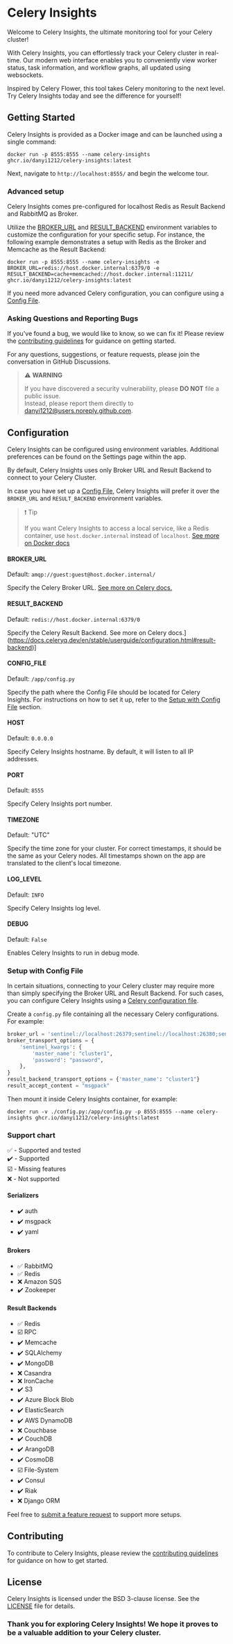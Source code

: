 # Celery Insights

Welcome to Celery Insights, the ultimate monitoring tool for your Celery cluster!

With Celery Insights, you can effortlessly track your Celery cluster in real-time. 
Our modern web interface enables you to conveniently view worker status, 
task information, and workflow graphs, all updated using websockets.

Inspired by Celery Flower, this tool takes Celery monitoring to the next level.  
Try Celery Insights today and see the difference for yourself!

## Getting Started

Celery Insights is provided as a Docker image and can be launched using a single command:
```shell
docker run -p 8555:8555 --name celery-insights ghcr.io/danyi1212/celery-insights:latest
```

Next, navigate to `http://localhost:8555/` and begin the welcome tour.

### Advanced setup
Celery Insights comes pre-configured for localhost Redis as Result Backend and RabbitMQ as Broker.

Utilize the [BROKER_URL](#brokerurl) and [RESULT_BACKEND](#resultbackend) environment variables to customize the
configuration for your specific setup.
For instance, the following example demonstrates a setup with Redis as the Broker and Memcache as the Result Backend:
```shell
docker run -p 8555:8555 --name celery-insights -e BROKER_URL=redis://host.docker.internal:6379/0 -e RESULT_BACKEND=cache+memcached://host.docker.internal:11211/ ghcr.io/danyi1212/celery-insights:latest
```
If you need more advanced Celery configuration, you can configure using a [Config File](#setup-with-config-file).

### Asking Questions and Reporting Bugs

If you've found a bug, we would like to know, so we can fix it!
Please review the [contributing guidelines](CONTRIBUTING.md) for guidance on getting started.

For any questions, suggestions, or feature requests, please join the conversation in GitHub Discussions.

> :warning: **WARNING**
>
> If you have discovered a security vulnerability, please **DO NOT** file a public issue.  
> Instead, please report them directly to danyi1212@users.noreply.github.com.

## Configuration

Celery Insights can be configured using environment variables.
Additional preferences can be found on the Settings page within the app.

By default, Celery Insights uses only Broker URL and Result Backend to connect to your Celery Cluster.

In case you have set up a [Config File](#setup-with-config-file), 
Celery Insights will prefer it over the `BROKER_URL` and `RESULT_BACKEND` environment variables.

> :exclamation: Tip
> 
> If you want Celery Insights to access a local service, like a Redis container, use `host.docker.internal` instead of `localhost`.
> [See more on Docker docs](https://docs.docker.com/desktop/networking/#use-cases-and-workarounds-for-all-platforms)

#### BROKER_URL
Default: `amqp://guest:guest@host.docker.internal/`

Specify the Celery Broker URL.
[See more on Celery docs.](https://docs.celeryq.dev/en/stable/userguide/configuration.html#broker-url)

#### RESULT_BACKEND
Default: `redis://host.docker.internal:6379/0`

Specify the Celery Result Backend.
See more on Celery docs.](https://docs.celeryq.dev/en/stable/userguide/configuration.html#result-backend)]

#### CONFIG_FILE
Default: `/app/config.py`

Specify the path where the Config File should be located for Celery Insights. 
For instructions on how to set it up, refer to the [Setup with Config File](#setup-with-config-file) section.

#### HOST
Default: `0.0.0.0`

Specify Celery Insights hostname. By default, it will listen to all IP addresses.

#### PORT
Default: `8555`

Specify Celery Insights port number.

#### TIMEZONE
Default: "UTC"

Specify the time zone for your cluster.
For correct timestamps, it should be the same as your Celery nodes.
All timestamps shown on the app are translated to the client's local timezone.

#### LOG_LEVEL
Default: `INFO`

Specify Celery Insights log level.

#### DEBUG
Default: `False`

Enables Celery Insights to run in debug mode.

### Setup with Config File

In certain situations, connecting to your Celery cluster may require more than simply specifying the Broker URL and
Result Backend.
For such cases, you can configure Celery Insights 
using a [Celery configuration file](https://docs.celeryq.dev/en/stable/userguide/configuration.html).

Create a `config.py` file containing all the necessary Celery configurations. For example:
```python
broker_url = 'sentinel://localhost:26379;sentinel://localhost:26380;sentinel://localhost:26381'
broker_transport_options = {
    'sentinel_kwargs': {
        'master_name': "cluster1",
        'password': "password",
    },
}
result_backend_transport_options = {'master_name': "cluster1"}
result_accept_content = "msgpack"
```

Then mount it inside Celery Insights container, for example:
```shell
docker run -v ./config.py:/app/config.py -p 8555:8555 --name celery-insights ghcr.io/danyi1212/celery-insights:latest
```
### Support chart

:white_check_mark: - Supported and tested <br />
:heavy_check_mark: - Supported <br />
:ballot_box_with_check: - Missing features <br />
:x: - Not supported <br />

#### Serializers
* :heavy_check_mark: auth
* :heavy_check_mark: msgpack
* :heavy_check_mark: yaml

#### Brokers
* :white_check_mark: RabbitMQ
* :white_check_mark: Redis
* :x: Amazon SQS
* :heavy_check_mark: Zookeeper

#### Result Backends
* :white_check_mark: Redis
* :ballot_box_with_check: RPC
* :heavy_check_mark: Memcache
* :heavy_check_mark: SQLAlchemy
* :heavy_check_mark: MongoDB
* :x: Casandra
* :x: IronCache
* :heavy_check_mark: S3
* :heavy_check_mark: Azure Block Blob
* :heavy_check_mark: ElasticSearch
* :heavy_check_mark: AWS DynamoDB
* :x: Couchbase
* :heavy_check_mark: CouchDB
* :heavy_check_mark: ArangoDB
* :heavy_check_mark: CosmoDB
* :ballot_box_with_check: File-System
* :heavy_check_mark: Consul
* :heavy_check_mark: Riak
* :x: Django ORM

Feel free to [submit a feature request](CONTRIBUTING.md) to support more setups.

## Contributing

To contribute to Celery Insights, please review the [contributing guidelines](CONTRIBUTING.md) for guidance on how to
get started.

## License

Celery Insights is licensed under the BSD 3-clause license. See the [LICENSE](LICENSE) file for details.

### Thank you for exploring Celery Insights! We hope it proves to be a valuable addition to your Celery cluster.
